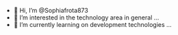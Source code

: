 - 👋 Hi, I’m @Sophiafrota873
- 👀 I’m interested in the technology area in general ...
- 🌱 I’m currently learning on development technologies ...

<!---
Sophiafrota873/Sophiafrota873 is a ✨ special ✨ repository because its `README.md` (this file) appears on your GitHub profile.
You can click the Preview link to take a look at your changes.
--->
